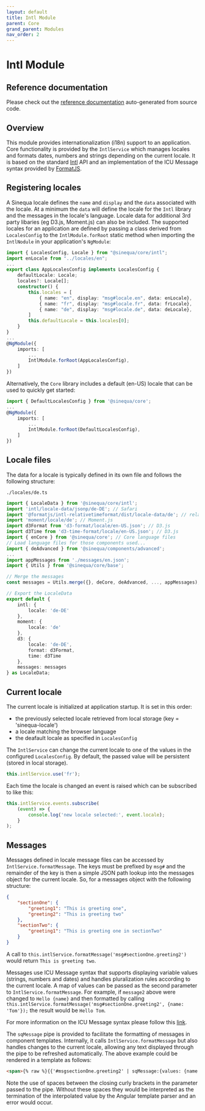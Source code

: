 ```yaml
---
layout: default
title: Intl Module
parent: Core
grand_parent: Modules
nav_order: 2
---
```


# Intl Module

## Reference documentation

Please check out the [reference documentation]({{site.baseurl}}core/modules/IntlModule.html) auto-generated from source code.

## Overview

This module provides internationalization (i18n) support to an application. Core functionality is provided by the `IntlService`
which manages locales and formats dates, numbers and strings depending on the current locale. It is based on the standard
[Intl](https://developer.mozilla.org/en-US/docs/Web/JavaScript/Reference/Global_Objects/Intl) API and an implementation of the
ICU Message syntax provided by [FormatJS](https://formatjs.io/).

## Registering locales

A Sinequa locale defines the `name` and `display` and the `data` associated with the locale. At a minimum the `data` will define
the locale for the `Intl` library and the messages in the locale's language. Locale data for additional 3rd party libaries
(eg D3.js, Moment.js) can also be included. The supported locales for an application are defined by passing a class derived from
`LocalesConfig` to the `IntlModule.forRoot` static method when importing the `IntlNodule` in your application's `NgModule`:

```ts
import { LocalesConfig, Locale } from "@sinequa/core/intl";
import enLocale from "../locales/en";
...
export class AppLocalesConfig implements LocalesConfig {
    defaultLocale: Locale;
    locales?: Locale[];
    constructor() {
        this.locales = [
            { name: "en", display: "msg#locale.en", data: enLocale},
            { name: "fr", display: "msg#locale.fr", data: frLocale},
            { name: "de", display: "msg#locale.de", data: deLocale},
        ]
        this.defaultLocale = this.locales[0];
    }
}
...
@NgModule({
    imports: [
        ...
        IntlModule.forRoot(AppLocalesConfig),
    ]
})
```

Alternatively, the `Core` library includes a default (en-US) locale that can be used to quickly get started:

```ts
import { DefaultLocalesConfig } from '@sinequa/core';
...
@NgModule({
    imports: [
        ...
        IntlModule.forRoot(DefaultLocalesConfig),
    ]
})
```

## Locale files

The data for a locale is typically defined in its own file and follows the following structure:

`./locales/de.ts`
```ts
import { LocaleData } from '@sinequa/core/intl';
import 'intl/locale-data/jsonp/de-DE'; // Safari
import '@formatjs/intl-relativetimeformat/dist/locale-data/de'; // relative time format support
import 'moment/locale/de'; // Moment.js
import d3Format from 'd3-format/locale/en-US.json'; // D3.js
import d3Time from 'd3-time-format/locale/en-US.json'; // D3.js
import { enCore } from '@sinequa/core'; // Core language files
// Load language files for those components used...
import { deAdvanced } from '@sinequa/components/advanced';
...
import appMessages from './messages/en.json';
import { Utils } from '@sinequa/core/base';

// Merge the messages
const messages = Utils.merge({}, deCore, deAdvanced, ..., appMessages);

// Export the LocaleData
export default {
    intl: {
        locale: 'de-DE'
    },
    moment: {
        locale: 'de'
    },
    d3: {
        locale: 'de-DE',
        format: d3Format,
        time: d3Time
    },
    messages: messages
} as LocaleData;

```

## Current locale

The current locale is initialized at application startup. It is set in this order:
- the previously selected locale retrieved from local storage (key = 'sinequa-locale')
- a locale matching the browser language
- the deafault locale as specified in `LocalesConfig`

The `IntlService` can change the current locale to one of the values in the
configured `LocalesConfig`. By default, the passed value will be persistent (stored in
local storage).

```ts
this.intlService.use('fr');
```

Each time the locale is changed an event is raised which can be subscribed to like this:

```ts
this.intlService.events.subscribe(
    (event) => {
        console.log('new locale selected:', event.locale);
    }
);
```

## Messages

Messages defined in locale message files can be accessed by `IntlService.formatMessage`.
The keys must be prefixed by `msg#` and the remainder of the key is then a simple JSON path
lookup into the messages object for the current locale. So, for a messages object with the
following structure:

```json
{
    "sectionOne": {
        "greeting1": "This is greeting one",
        "greeting2": "This is greeting two"
    },
    "sectionTwo": {
        "greeting1": "This is greeting one in sectionTwo"
    }
}
```

A call to `this.intlService.formatMessage('msg#sectionOne.greeting2')` would return `This is greeting two`.

Messages use ICU Message syntax that supports displaying variable values (strings, numbers and dates) and handles
pluralization rules according to the current locale. A map of values can be passed as the second
parameter to `IntlService.formatMessage`. For example, if `message2` above were changed to `Hello {name}` and then
formatted by calling `this.intlService.formatMessage('msg#sectionOne.greeting2', {name: 'Tom'});` the result would
be `Hello Tom`. 

For more information on the ICU Message syntax please follow this [link](https://formatjs.io/guides/message-syntax/).

The `sqMessage` pipe is provided to facilitate the formatting of messages in component templates. Internally, it calls
`IntlService.formatMessage` but also handles changes to the current locale, allowing any text displayed through the
pipe to be refreshed automatically. The above example could be rendered in a template as follows:

```html
<span>{% raw %}{{'#msgsectionOne.greeting2' | sqMessage:{values: {name: 'Tom'} } }}{% endraw %}</span>
```

Note the use of spaces between the closing curly brackets in the parameter passed to the pipe. Without these spaces they
would be interpreted as the termination of the interpolated value by the Angular template parser and an error would occur.